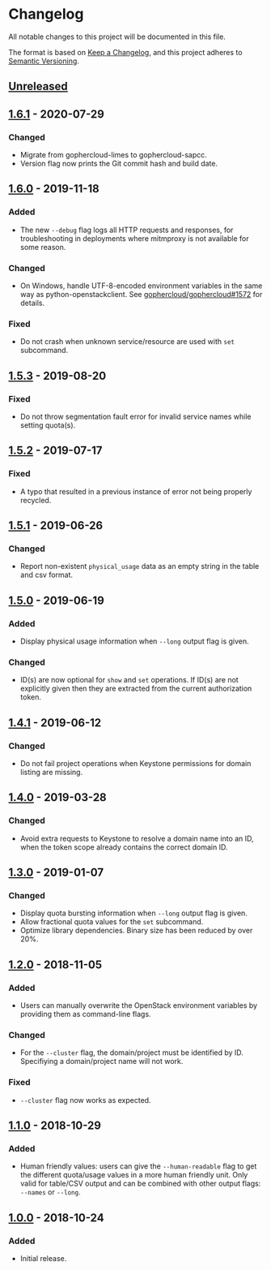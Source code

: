 # Changelog

All notable changes to this project will be documented in this file.

The format is based on [Keep a Changelog](https://keepachangelog.com/en/1.0.0/),
and this project adheres to [Semantic Versioning](https://semver.org/spec/v2.0.0.html).

## [Unreleased]

## [1.6.1] - 2020-07-29
### Changed
- Migrate from gophercloud-limes to gophercloud-sapcc.
- Version flag now prints the Git commit hash and build date.

## [1.6.0] - 2019-11-18
### Added
- The new `--debug` flag logs all HTTP requests and responses, for
  troubleshooting in deployments where mitmproxy is not available for some
  reason.

### Changed
- On Windows, handle UTF-8-encoded environment variables in the same way as
  python-openstackclient. See
  [gophercloud/gophercloud#1572](https://github.com/gophercloud/gophercloud/issues/1572)
  for details.

### Fixed
- Do not crash when unknown service/resource are used with `set` subcommand.

## [1.5.3] - 2019-08-20
### Fixed
- Do not throw segmentation fault error for invalid service names while setting
  quota(s).

## [1.5.2] - 2019-07-17
### Fixed
- A typo that resulted in a previous instance of error not being properly
  recycled.

## [1.5.1] - 2019-06-26
### Changed
- Report non-existent `physical_usage` data as an empty string in the table and
  csv format.

## [1.5.0] - 2019-06-19
### Added
- Display physical usage information when `--long` output flag is given.

### Changed
- ID(s) are now optional for `show` and `set` operations. If ID(s) are not
  explicitly given then they are extracted from the current authorization
  token.

## [1.4.1] - 2019-06-12
### Changed
- Do not fail project operations when Keystone permissions for domain listing
  are missing.

## [1.4.0] - 2019-03-28
### Changed
- Avoid extra requests to Keystone to resolve a domain name into an ID, when
  the token scope already contains the correct domain ID.

## [1.3.0] - 2019-01-07
### Changed
- Display quota bursting information when `--long` output flag is given.
- Allow fractional quota values for the `set` subcommand.
- Optimize library dependencies. Binary size has been reduced by over 20%.

## [1.2.0] - 2018-11-05
### Added
- Users can manually overwrite the OpenStack environment variables by providing
  them as command-line flags.

### Changed
- For the `--cluster` flag, the domain/project must be identified by ID.
  Specifiying a domain/project name will not work.

### Fixed
- `--cluster` flag now works as expected.

## [1.1.0] - 2018-10-29
### Added
- Human friendly values: users can give the `--human-readable` flag to get the
  different quota/usage values in a more human friendly unit. Only valid for
  table/CSV output and can be combined with other output flags: `--names` or
  `--long`.

## [1.0.0] - 2018-10-24
### Added
- Initial release.

[Unreleased]: https://github.com/sapcc/limesctl/compare/v1.6.1...HEAD
[1.6.1]: https://github.com/sapcc/limesctl/compare/v1.6.0...v1.6.1
[1.6.0]: https://github.com/sapcc/limesctl/compare/v1.5.3...v1.6.0
[1.5.3]: https://github.com/sapcc/limesctl/compare/v1.5.2...v1.5.3
[1.5.2]: https://github.com/sapcc/limesctl/compare/v1.5.1...v1.5.2
[1.5.1]: https://github.com/sapcc/limesctl/compare/v1.5.0...v1.5.1
[1.5.0]: https://github.com/sapcc/limesctl/compare/v1.4.1...v1.5.0
[1.4.1]: https://github.com/sapcc/limesctl/compare/v1.4.0...v1.4.1
[1.4.0]: https://github.com/sapcc/limesctl/compare/v1.3.0...v1.4.0
[1.3.0]: https://github.com/sapcc/limesctl/compare/v1.2.0...v1.3.0
[1.2.0]: https://github.com/sapcc/limesctl/compare/v1.1.0...v1.2.0
[1.1.0]: https://github.com/sapcc/limesctl/compare/v1.0.0...v1.1.0
[1.0.0]: https://github.com/sapcc/limesctl/releases/tag/v1.0.0
